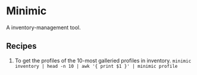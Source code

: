 # Minimic

A inventory-management tool.

## Recipes

1. To get the profiles of the 10-most galleried profiles in inventory.
   `minimic inventory | head -n 10 | awk '{ print $1 }' | minimic profile`

